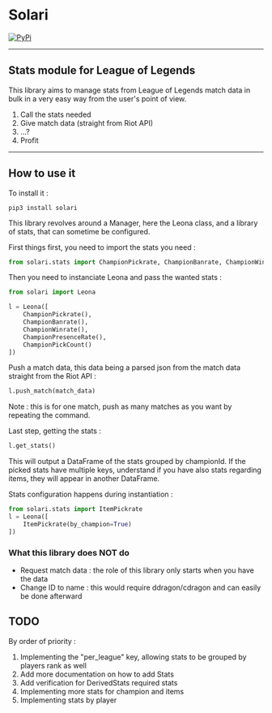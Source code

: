 # Solari

[![PyPi](https://img.shields.io/pypi/v/solari)](https://pypi.org/project/solari/)

***

## Stats module for League of Legends

This library aims to manage stats from League of Legends match data in bulk in a very easy way from the user's point of view.

1. Call the stats needed
2. Give match data (straight from Riot API)
3. ...?
4. Profit


***

## How to use it

To install it : 

```
pip3 install solari
```

This library revolves around a Manager, here the Leona class, and a library of stats, that can sometime be configured.

First things first, you need to import the stats you need : 

```python
from solari.stats import ChampionPickrate, ChampionBanrate, ChampionWinrate, ChampionPresenceRate, ChampionPickCount
```

Then you need to instanciate Leona and pass the wanted stats : 

```python
from solari import Leona

l = Leona([
    ChampionPickrate(),
    ChampionBanrate(),
    ChampionWinrate(),
    ChampionPresenceRate(),
    ChampionPickCount()
])
```

Push a match data, this data being a parsed json from the match data straight from the Riot API : 

```python
l.push_match(match_data)
```

Note : this is for one match, push as many matches as you want by repeating the command.

Last step, getting the stats : 

```python
l.get_stats()
```

This will output a DataFrame of the stats grouped by championId. If the picked stats have multiple keys, understand if you have also stats regarding items, they will appear in another DataFrame.

Stats configuration happens during instantiation : 

```python
from solari.stats import ItemPickrate
l = Leona([
    ItemPickrate(by_champion=True)
])
```

### What this library does NOT do

 * Request match data : the role of this library only starts when you have the data
 * Change ID to name : this would require ddragon/cdragon and can easily be done afterward


## TODO

By order of priority :

1. Implementing the "per_league" key, allowing stats to be grouped by players rank as well
2. Add more documentation on how to add Stats
3. Add verification for DerivedStats required stats
4. Implementing more stats for champion and items
5. Implementing stats by player